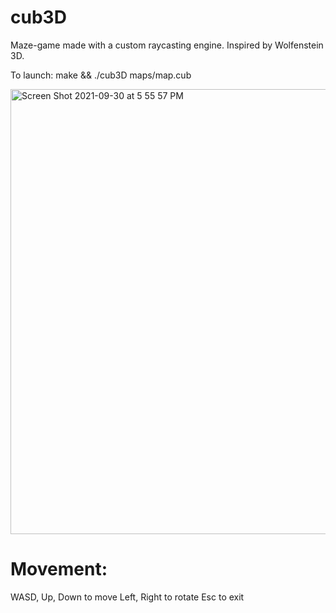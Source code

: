 # cub3D
Maze-game made with a custom raycasting engine. Inspired by Wolfenstein 3D. 

To launch: make && ./cub3D maps/map.cub


<img width="712" alt="Screen Shot 2021-09-30 at 5 55 57 PM" src="https://user-images.githubusercontent.com/63851589/135479665-1c47c37f-a6b7-4d43-aecb-4b567a5a57d0.png">



# Movement:
WASD, Up, Down to move
Left, Right to rotate
Esc to exit
